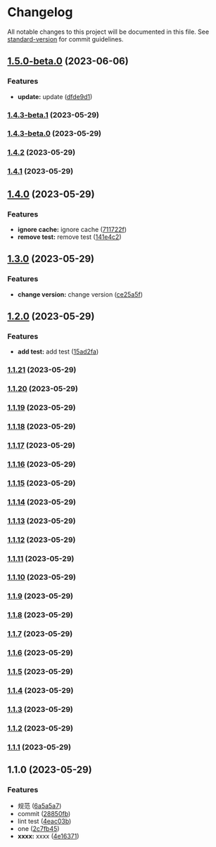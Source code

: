 # Changelog

All notable changes to this project will be documented in this file. See [standard-version](https://github.com/conventional-changelog/standard-version) for commit guidelines.

## [1.5.0-beta.0](https://gitee.com/thdxbl/jslib/compare/v1.4.3-beta.1...v1.5.0-beta.0) (2023-06-06)

### Features

- **update:** update ([dfde9d1](https://gitee.com/thdxbl/jslib/commit/dfde9d146fc1d6f0717ea6398cdd896c731d6fbb))

### [1.4.3-beta.1](https://gitee.com/thdxbl/jslib/compare/v1.4.3-beta.0...v1.4.3-beta.1) (2023-05-29)

### [1.4.3-beta.0](https://gitee.com/thdxbl/jslib/compare/v1.4.2...v1.4.3-beta.0) (2023-05-29)

### [1.4.2](https://gitee.com/thdxbl/jslib/compare/v1.4.1...v1.4.2) (2023-05-29)

### [1.4.1](https://gitee.com/thdxbl/jslib/compare/v1.4.0...v1.4.1) (2023-05-29)

## [1.4.0](https://gitee.com/thdxbl/jslib/compare/v1.3.0...v1.4.0) (2023-05-29)

### Features

- **ignore cache:** ignore cache ([711722f](https://gitee.com/thdxbl/jslib/commit/711722f277608e2609231ab23287e9fcafc7abbf))
- **remove test:** remove test ([141e4c2](https://gitee.com/thdxbl/jslib/commit/141e4c2619312846f26207bbba2b104c83705830))

## [1.3.0](https://gitee.com/thdxbl/jslib/compare/v1.2.0...v1.3.0) (2023-05-29)

### Features

- **change version:** change version ([ce25a5f](https://gitee.com/thdxbl/jslib/commit/ce25a5f4feff4ed2ad10e545cbbd0eb853779f1b))

## [1.2.0](https://gitee.com/thdxbl/jslib/compare/v1.1.21...v1.2.0) (2023-05-29)

### Features

- **add test:** add test ([15ad2fa](https://gitee.com/thdxbl/jslib/commit/15ad2fa97f2439216ef0cb319b6b6e6366e4cf96))

### [1.1.21](https://gitee.com/thdxbl/jslib/compare/v1.1.20...v1.1.21) (2023-05-29)

### [1.1.20](https://gitee.com/thdxbl/jslib/compare/v1.1.19...v1.1.20) (2023-05-29)

### [1.1.19](https://gitee.com/thdxbl/jslib/compare/v1.1.18...v1.1.19) (2023-05-29)

### [1.1.18](https://gitee.com/thdxbl/jslib/compare/v1.1.17...v1.1.18) (2023-05-29)

### [1.1.17](https://gitee.com/thdxbl/jslib/compare/v1.1.16...v1.1.17) (2023-05-29)

### [1.1.16](https://gitee.com/thdxbl/jslib/compare/v1.1.0...v1.1.16) (2023-05-29)

### [1.1.15](https://gitee.com/thdxbl/jslib/compare/v1.1.0...v1.1.15) (2023-05-29)

### [1.1.14](https://gitee.com/thdxbl/jslib/compare/v1.1.0...v1.1.14) (2023-05-29)

### [1.1.13](https://gitee.com/thdxbl/jslib/compare/v1.1.0...v1.1.13) (2023-05-29)

### [1.1.12](https://gitee.com/thdxbl/jslib/compare/v1.1.0...v1.1.12) (2023-05-29)

### [1.1.11](https://gitee.com/thdxbl/jslib/compare/v1.1.0...v1.1.11) (2023-05-29)

### [1.1.10](https://gitee.com/thdxbl/jslib/compare/v1.1.0...v1.1.10) (2023-05-29)

### [1.1.9](https://gitee.com/thdxbl/jslib/compare/v1.1.0...v1.1.9) (2023-05-29)

### [1.1.8](https://gitee.com/thdxbl/jslib/compare/v1.1.0...v1.1.8) (2023-05-29)

### [1.1.7](https://gitee.com/thdxbl/jslib/compare/v1.1.0...v1.1.7) (2023-05-29)

### [1.1.6](https://gitee.com/thdxbl/jslib/compare/v1.1.0...v1.1.6) (2023-05-29)

### [1.1.5](https://gitee.com/thdxbl/jslib/compare/v1.1.0...v1.1.5) (2023-05-29)

### [1.1.4](https://gitee.com/thdxbl/jslib/compare/v1.1.0...v1.1.4) (2023-05-29)

### [1.1.3](https://gitee.com/thdxbl/jslib/compare/v1.1.0...v1.1.3) (2023-05-29)

### [1.1.2](https://gitee.com/thdxbl/jslib/compare/v1.1.0...v1.1.2) (2023-05-29)

### [1.1.1](https://gitee.com/thdxbl/jslib/compare/v1.1.0...v1.1.1) (2023-05-29)

## 1.1.0 (2023-05-29)

### Features

- 规范 ([6a5a5a7](https://gitee.com/thdxbl/jslib/commit/6a5a5a7d5fa178b5039bc572342e64dd508f730d))
- commit ([28850fb](https://gitee.com/thdxbl/jslib/commit/28850fb681c2d8fa1c734aed23494372145b7857))
- lint test ([4eac03b](https://gitee.com/thdxbl/jslib/commit/4eac03b907278c6126a04fd12d9bae1d8b77afd2))
- one ([2c7fb45](https://gitee.com/thdxbl/jslib/commit/2c7fb45fa922cc9ccbdb82e7b4bfe1a0e4f3ae98))
- **xxxx:** xxxx ([4e16371](https://gitee.com/thdxbl/jslib/commit/4e163710c4e53f3e1df82fda391ce8b8c41b3c1b))
